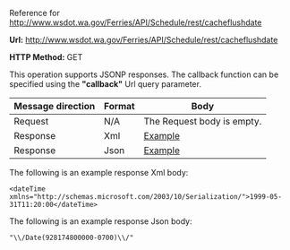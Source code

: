 Reference for http://www.wsdot.wa.gov/Ferries/API/Schedule/rest/cacheflushdate

**Url:** http://www.wsdot.wa.gov/Ferries/API/Schedule/rest/cacheflushdate

**HTTP Method:** GET

This operation supports JSONP responses. The callback function can be specified using the **"callback"** Url query parameter.

| Message direction | Format | Body |
| --- | --- | --- |
| Request | N/A | The Request body is empty. |
| Response | Xml | [Example](#response-xml) |
| Response | Json | [Example](#response-json) |

The following is an example response Xml body:

```
<dateTime xmlns="http://schemas.microsoft.com/2003/10/Serialization/">1999-05-31T11:20:00</dateTime>
```

The following is an example response Json body:

```
"\\/Date(928174800000-0700)\\/"
```